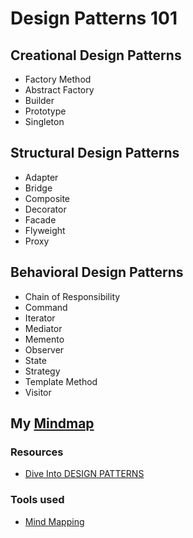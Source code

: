 # Design Patterns 101

## Creational Design Patterns
- Factory Method
- Abstract Factory
- Builder
- Prototype
- Singleton

## Structural Design Patterns
- Adapter
- Bridge
- Composite
- Decorator
- Facade
- Flyweight
- Proxy

## Behavioral Design Patterns
- Chain of Responsibility
- Command
- Iterator
- Mediator
- Memento
- Observer
- State
- Strategy
- Template Method
- Visitor

## My [Mindmap](https://whimsical.com/design-patterns-copy-NrASg1FBt4v4VUAGmgLUBz)

### Resources
- [Dive Into DESIGN PATTERNS](https://refactoring.guru/design-patterns/book)

### Tools used
- [Mind Mapping](https://whimsical.com/)
